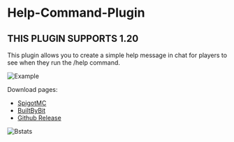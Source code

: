 # Help-Command-Plugin


## THIS PLUGIN SUPPORTS 1.20

This plugin allows you to create a simple help message in chat for players to see when they run the /help command.

![Example](https://i.imgur.com/yKqw3LK.png)

Download pages:
+ [SpigotMC](https://www.spigotmc.org/resources/help-command.102926/)
+ [BuiltByBit](https://builtbybit.com/resources/help-command.28957/)
+ [Github Release](https://github.com/VoidemLIVE/Help-Command-Plugin/releases/tag/Release)

![Bstats](https://bstats.org/signatures/bukkit/Help%20Plugin.svg)
